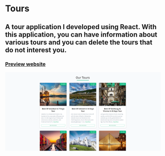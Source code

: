 # Tours 
## A tour application I developed using React. With this application, you can have information about various tours and you can delete the tours that do not interest you. 
### [Preview website](https://milyazkamil.github.io/Tours/) 
![](./src/assets/images/readme-image.png)
